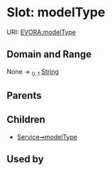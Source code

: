 
# Slot: modelType



URI: [EVORA:modelType](https://evora-project.eu/modelType)


## Domain and Range

None &#8594;  <sub>0..1</sub> [String](types/String.md)

## Parents


## Children

 *  [Service➞modelType](Service_modelType.md)

## Used by

